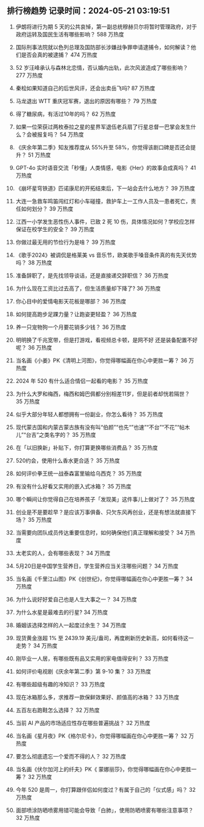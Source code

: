 
## 排行榜趋势 记录时间：2024-05-21 03:19:51
  
  1. 伊朗将进行为期 5 天的公共哀悼，第一副总统穆赫贝尔将暂时管理政府，对于政府运转及国民生活有哪些影响？ 588 万热度
    
  2. 国际刑事法院就以色列总理及国防部长涉嫌战争罪申请逮捕令，如何解读？他们是否会真的被逮捕？ 474 万热度
    
  3. 52 岁汪峰承认与森林北恋情，否认婚内出轨，此次风波造成了哪些影响？ 277 万热度
    
  4. 秦桧如果知道自己的后世风评，还会出卖岳飞吗? 87 万热度
    
  5. 马龙退出 WTT 重庆冠军赛，退出的原因有哪些？ 79 万热度
    
  6. 得了糖尿病，有活过10年的吗？ 62 万热度
    
  7. 如果一位荣获过两枚泰拉之星的星界军退伍老兵扇了行星总督一巴掌会发生什么？会被报复吗？ 54 万热度
    
  8. 《庆余年第二季》知友推荐度从 55%升至 58%，你觉得该剧口碑是否还会提升？ 51 万热度
    
  9. GPT-4o 实时语音交流「秒懂」人类情感，电影《Her》的故事会成真吗？ 41 万热度
    
  10. 《崩坏星穹铁道》匹诺康尼的开拓结束后，下一站会去什么地方？ 39 万热度
    
  11. 大连一急救车鸣笛闯红灯和小车碰撞，救护车上一工作人员及一患者死亡，责任如何划分？ 39 万热度
    
  12. 江西一小学发生恶性伤人事件，已致 2 死 10 伤，具体情况如何？学校应怎样保证在校学生的安全？ 39 万热度
    
  13. 你做过最无用的节俭行为是啥？ 39 万热度
    
  14. 《歌手2024》被调侃是格莱美 vs 音乐节，欧美歌手嗓音条件真的有先天优势吗？ 38 万热度
    
  15. 准备辞职了，是先找领导谈话，还是直接递交辞职信？ 36 万热度
    
  16. 为什么现在工资比过去高了，但生活质量却下降了? 36 万热度
    
  17. 你心目中的爱情电影天花板是哪部？ 36 万热度
    
  18. 如何提高跑步足踝力量？让跑姿更轻盈？ 36 万热度
    
  19. 养一只宠物狗一个月要花销多少钱？ 36 万热度
    
  20. 明明换了千兆宽带，但是打游戏，看视频总卡顿，是网不好 还是装备配置不好呢？ 36 万热度
    
  21. 当名画《小姜》PK《清明上河图》，你觉得哪幅画在你心中更胜一筹？ 36 万热度
    
  22. 2024 年 520 有什么适合情侣一起看的电影？ 35 万热度
    
  23. 为什么大罗和梅西，梅西和姆巴佩都分别相差11岁，但是前者却恍若隔世？ 35 万热度
    
  24. 似乎大部分年轻人都想拥有一份副业，你怎么看待？ 35 万热度
    
  25. 现代蒙古国和内蒙古蒙古族有没有叫“伯颜”“也先“”也速”“不台”“不花”“帖木儿”“台吉”之类名字的？ 35 万热度
    
  26. 在「以旧换新」补贴下，你打算更换哪些消费品？ 35 万热度
    
  27. 520约会，使用什么香水更合适？ 35 万热度
    
  28. 如何评价拳王统一战泰森富里输给乌西克？ 35 万热度
    
  29. 有没有什么好看又实用的嵌入式冰箱？ 35 万热度
    
  30. 哪个瞬间让你觉得自己在培养孩子「发现美」这件事儿上做对了？ 35 万热度
    
  31. 创业是不是要趁早？是应该万事俱备、只欠东风再创业，还是有想法就直接下场？ 35 万热度
    
  32. 当需要向团队成员传达重要信息时，如何确保他们真正理解和接受？ 34 万热度
    
  33. 太老实的人，会有哪些表现？ 34 万热度
    
  34. 5月20日是中国学生营养日，学生营养应当关注哪些问题？ 34 万热度
    
  35. 当名画《千里江山图》PK《创世纪》，你觉得哪幅画在你心中更胜一筹？ 34 万热度
    
  36. 为什么说好好爱自己也是人生大事之一？ 34 万热度
    
  37. 为什么水星是最难去的行星? 34 万热度
    
  38. 婚姻该选择怎样的人一起度过余生？ 34 万热度
    
  39. 现货黄金涨超 1% 至 2439.19 美元/盎司，再度刷新历史新高，如何看待这一走势？ 34 万热度
    
  40. 刚毕业一人居，有哪些既有品又实用的家电值得安利？ 33 万热度
    
  41. 如何评价电视剧《庆余年第二季》第 9-10 集？ 33 万热度
    
  42. 有哪些超级有趣的冷知识？ 33 万热度
    
  43. 现在冰箱那么多，求推荐一款保鲜效果好、颜值高的冰箱？ 33 万热度
    
  44. 五百左右跑鞋怎么选择？ 32 万热度
    
  45. 当前 AI 产品的市场适应性存在哪些普遍挑战？ 32 万热度
    
  46. 当名画《星月夜》PK《格尔尼卡》，你觉得哪幅画在你心中更胜一筹？ 32 万热度
    
  47. 要怎么彻底遗忘一个爱而不得的人？ 32 万热度
    
  48. 当名画《伏尔加河上的纤夫》PK《 蒙娜丽莎》，你觉得哪幅画在你心中更胜一筹？ 32 万热度
    
  49. 今年 520 是周一，你打算跟伴侣如何度过？有属于自己的「仪式感」吗？ 32 万热度
    
  50. 面部喷涂防晒喷雾用错可能会导致「白肺」，使用防晒喷雾有哪些注意事项？ 32 万热度
    